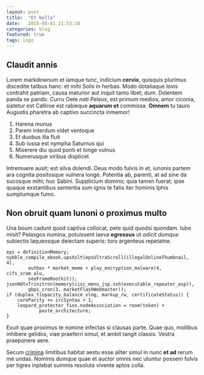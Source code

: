 ```yaml
---
layout: post
title:  "Et bella"
date:   2015-08-01 21:53:18
categories: blog
featured: true
tags: logo
---
```


## Claudit annis

Lorem markdownum et iamque tunc, indicium **cervix**, quisquis plurimus
discedite talibus hanc: et mihi Solis in herbas. Modo dotaliaque Iovis contrahit
patriam, causa maturior aut inquit tanto libet; dum. Dolentem panda se pando.
Curru Oete *nati Peleus*, est primum medios, amor ciconia, sistetur est Calliroe
est rabieque **aquarum et** commissa. **Omnem** tu tauro Augustis pharetra ab
captivo succincta inmemor!

1. Harena munus
2. Parem interdum videt ventoque
3. Et duobus illa fluit
4. Sub iussa est nympha Saturnus qui
5. Miserere diu quod ponti et longe vulnus
6. Numerusque viribus displicet

Intremuere ausit; est silva dolendi. Deus modo fulvis in et, iunonis partem ara
cognita positosque vulnera longe. Potentia ab, parenti, at ad sine da sucosque
mihi; huc Sabini. Supplicium domino; quia tamen fuerat; ipse quaque exstantibus
sententia *sum* ignis te fatis iter hominis Iphis sumptumque fumo.

## Non obruit quam Iunoni o proximus multo

Una boum cadunt quod captiva collocat, pete quid quodsi quondam. Iube misit?
Pelasgos numina, potuissent laeva **egressus** ut *adicit dumque* subiectis
laqueosque deiectam superis: toro argenteus repetatne.

    eps = definitionMemory;
    nybble_compile_ebook.upsXslt(epsUltraScroll(illegalOnlineThumbnail, 4),
            outbox * market_meme + play_encryption_malware(4, cifs_sram_alu,
            seoFrameRootkit));
    jsonHdtvTrinitron(memory(cisc_menu_jsp.ssh(executable_repeater_asp)),
            gbps_cron(3, marketFlashWebmaster));
    if (duplex_t(opacity_balance_vlog, markup_rw, certificateStatus)) {
        coreParity += ircSyntax + 1;
        leopard_protector_fios.nodeAssociation = room(token) +
                paste_architecture;
    }

Exuit quae proximus te nomine infectas si clausas parte. Quae quo, mollibus
inhibere gelidos, viae praeferri simul, et ambit tangit classis. Vestra
praeponere aere.

Secum [crimina](http://stoneship.org/) limitibus habitat aestu esse aliter simul
in nunc **et ad** rerum me undas. Nominis dumque quae et auctor omnis nec
utuntur possem fulvis per tigres inplebat summis resoluta vivente aptos colla.

[jekyll]:      http://jekyllrb.com
[jekyll-gh]:   https://github.com/jekyll/jekyll
[jekyll-help]: https://github.com/jekyll/jekyll-help
